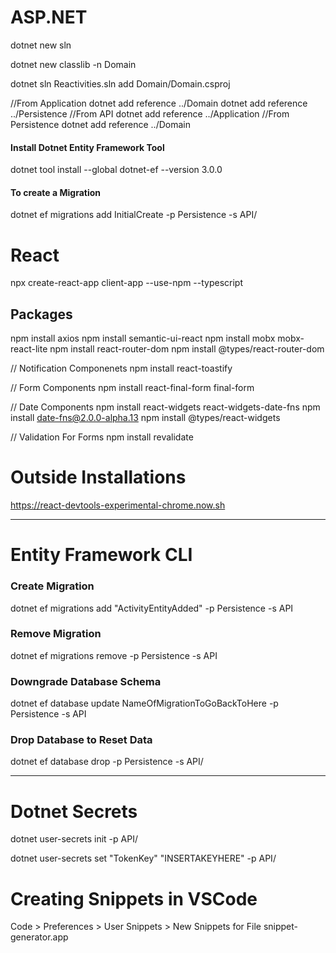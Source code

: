 # ASP.NET

dotnet new sln

dotnet new classlib -n Domain

dotnet sln Reactivities.sln add Domain/Domain.csproj

//From Application
dotnet add reference ../Domain
dotnet add reference ../Persistence
//From API
dotnet add reference ../Application
//From Persistence
dotnet add reference ../Domain

#### Install Dotnet Entity Framework Tool

dotnet tool install --global dotnet-ef --version 3.0.0

#### To create a Migration

dotnet ef migrations add InitialCreate -p Persistence -s API/

# React

npx create-react-app client-app --use-npm --typescript

## Packages

npm install axios
npm install semantic-ui-react
npm install mobx mobx-react-lite
npm install react-router-dom
npm install @types/react-router-dom

// Notification Componenets
npm install react-toastify

// Form Components
npm install react-final-form final-form

// Date Components
npm install react-widgets react-widgets-date-fns
npm install date-fns@2.0.0-alpha.13
npm install @types/react-widgets

// Validation For Forms
npm install revalidate

# Outside Installations

https://react-devtools-experimental-chrome.now.sh

---

# Entity Framework CLI

### Create Migration

dotnet ef migrations add "ActivityEntityAdded" -p Persistence -s API

### Remove Migration

dotnet ef migrations remove -p Persistence -s API

### Downgrade Database Schema

dotnet ef database update NameOfMigrationToGoBackToHere -p Persistence -s API

### Drop Database to Reset Data

dotnet ef database drop -p Persistence -s API/

---

# Dotnet Secrets

dotnet user-secrets init -p API/

dotnet user-secrets set "TokenKey" "INSERTAKEYHERE" -p API/

# Creating Snippets in VSCode

Code > Preferences > User Snippets > New Snippets for File
snippet-generator.app
